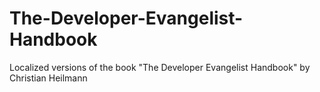 # The-Developer-Evangelist-Handbook
Localized versions of the book "The Developer Evangelist Handbook" by Christian Heilmann
